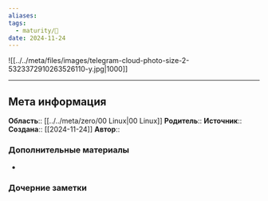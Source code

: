 ```yaml
---
aliases: 
tags:
  - maturity/🌱
date: 2024-11-24
---
```

![[../../meta/files/images/telegram-cloud-photo-size-2-5323372910263526110-y.jpg|1000]]
***
## Мета информация
**Область**:: [[../../meta/zero/00 Linux|00 Linux]]
**Родитель**:: 
**Источник**:: 
**Создана**:: [[2024-11-24]]
**Автор**:: 
### Дополнительные материалы
- 

### Дочерние заметки
<!-- QueryToSerialize: LIST FROM [[]] WHERE contains(Родитель, this.file.link) or contains(parents, this.file.link) -->

